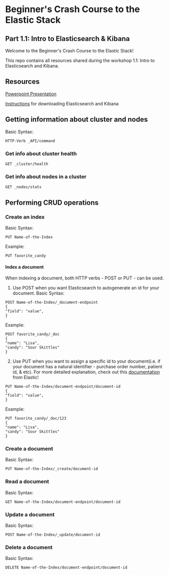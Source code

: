 # Beginner's Crash Course to the Elastic Stack
## Part 1.1: Intro to Elasticsearch & Kibana

Welcome to the Beginner's Crash Course to the Elastic Stack!

This repo contains all resources shared during the workshop 1.1: Intro to Elasticsearch and Kibana.

## Resources

[Powerpoint Presentation]()

[Instructions](https://dev.to/elastic/downloading-elasticsearch-and-kibana-macos-linux-and-windows-1mmo) for downloading Elasticsearch and Kibana

## Getting information about cluster and nodes
Basic Syntax: 
```
HTTP-Verb _API/command
```
### Get info about cluster health
```
GET _cluster/health
```
### Get info about nodes in a cluster
```
GET _nodes/stats
```
## Performing CRUD operations
### Create an index
Basic Syntax:
```
PUT Name-of-the-Index
```
Example:
```
PUT favorite_candy
```
#### Index a document
When indexing a document, both HTTP verbs - POST or PUT - can be used. 

1) Use POST when you want Elasticsearch to autogenerate an id for your document. 
Basic Syntax:
```
POST Name-of-the-Index/_document-endpoint
{
"field": "value",
}
````
Example:
```
POST favorite_candy/_doc
{
"name": "Lisa",
"candy": "Sour Skittles"
}
```

2) Use PUT when you want to assign a specific id to your document(i.e. if your document has a natural identifier - purchase order number, patient id, & etc).
For more detailed explanation, check out this [documentation](https://www.elastic.co/guide/en/elasticsearch/guide/current/index-doc.html) from Elastic! 

```
PUT Name-of-the-Index/document-endpoint/document-id
{
"field": "value",
}
```
Example:
```
PUT favorite_candy/_doc/123 
{
"name": "Lisa",
"candy": "Sour Skittles"
}
```

### Create a document 
Basic Syntax:
```
PUT Name-of-the-Index/_create/document-id
```
### Read a document 
Basic Syntax:
```
GET Name-of-the-Index/document-endpoint/document-id
```
### Update a document
Basic Syntax:
```
POST Name-of-the-Index/_update/document-id
```
### Delete a document

Basic Syntax:
```
DELETE Name-of-the-Index/document-endpoint/document-id
```
